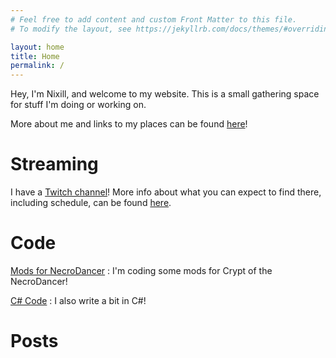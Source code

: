 ```yaml
---
# Feel free to add content and custom Front Matter to this file.
# To modify the layout, see https://jekyllrb.com/docs/themes/#overriding-theme-defaults

layout: home
title: Home
permalink: /
---
```


Hey, I'm Nixill, and welcome to my website. This is a small gathering space for stuff I'm doing or working on.

More about me and links to my places can be found [here](/about)!

# Streaming
I have a [Twitch channel](https://l.nixill.net/ttv)! More info about what you can expect to find there, including schedule, can be found [here](/live).

# Code

[Mods for NecroDancer](/mods)
: I'm coding some mods for Crypt of the NecroDancer!

[C# Code](/csharp)
: I also write a bit in C#!

# Posts